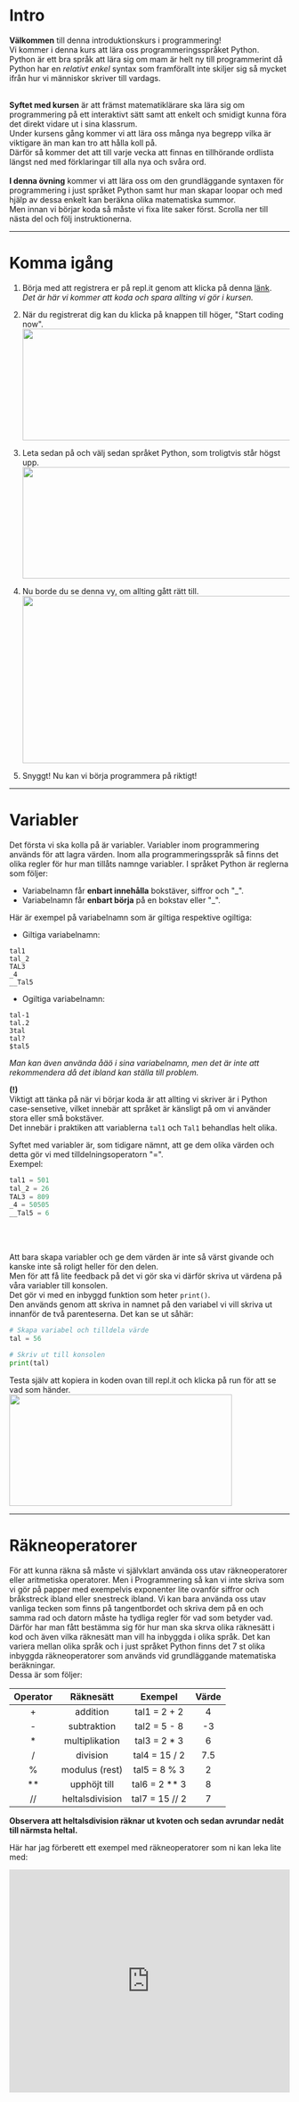 # Intro

**Välkommen** till denna introduktionskurs i programmering!<br>
Vi kommer i denna kurs att lära oss programmeringsspråket Python. <br>
Python är ett bra språk att lära sig om mam är helt ny till programmerint då Python har en *relativt enkel* syntax som framförallt inte skiljer sig så mycket ifrån hur vi människor skriver till vardags.<br><br>

**Syftet med kursen** är att främst matematiklärare ska lära sig om programmering på ett interaktivt sätt samt att enkelt och smidigt kunna föra det direkt vidare ut i sina klassrum. <br>
Under kursens gång kommer vi att lära oss många nya begrepp vilka är viktigare än man kan tro att hålla koll på.<br>
Därför så kommer det att till varje vecka att finnas en tillhörande ordlista längst ned med förklaringar till alla nya och svåra ord. 
<br><br>
**I denna övning** kommer vi att lära oss om den grundläggande syntaxen för programmering i just språket Python samt hur man skapar loopar och med hjälp av dessa enkelt kan beräkna olika matematiska summor. <br>
Men innan vi börjar koda så måste vi fixa lite saker först. Scrolla ner till nästa del och följ instruktionerna.
<hr>

# Komma igång

1. Börja med att registrera er på repl.it genom att klicka på denna [länk](https://repl.it/).<br>
   *Det är här vi kommer att koda och spara allting vi gör i kursen.*

2. När du registrerat dig kan du klicka på knappen till höger, "Start coding now".<br>
<img src="https://gyazo.com/2306e17c235b266ebdd1ea52260180ca.png" width="500" height="200" /><br>

3. Leta sedan på och välj sedan språket Python, som troligtvis står högst upp.<br>
<img src="https://gyazo.com/21bfbf4e50428892d4a733e2112baf99.png" width="500" height="200" /><br>

4. Nu borde du se denna vy, om allting gått rätt till.<br>
<img src="https://gyazo.com/28c773fd2e6999409f4ba4a88e09c045.png" width="800" height="300" /><br>

5. Snyggt! Nu kan vi börja programmera på riktigt!

<hr>

# Variabler

Det första vi ska kolla på är variabler. Variabler inom programmering används för att lagra värden. 
Inom alla programmeringsspråk så finns det olika regler för hur man tillåts namnge variabler.
I språket Python är reglerna som följer:
* Variabelnamn får **enbart innehålla** bokstäver, siffror och "_".
* Variabelnamn får **enbart börja** på en bokstav eller "_".

Här är exempel på variabelnamn som är giltiga respektive ogiltiga:<br>
* Giltiga variabelnamn:
```
tal1
tal_2
TAL3
_4
__Tal5
```
* Ogiltiga variabelnamn:
```
tal-1
tal.2
3tal
tal?
$tal5
```
*Man kan även använda åäö i sina variabelnamn, men det är inte att rekommendera då det ibland kan ställa till problem.*

**(!)** <br>
Viktigt att tänka på när vi börjar koda är att allting vi skriver är i Python case-sensetive, vilket innebär att språket är känsligt på om vi använder stora eller små bokstäver. <br>
Det innebär i praktiken att variablerna ```tal1``` och ```Tal1``` behandlas helt olika.
<br>


Syftet med variabler är, som tidigare nämnt, att ge dem olika värden och detta gör vi med tilldelningsoperatorn "=".<br>
Exempel:
```python
tal1 = 501
tal_2 = 26
TAL3 = 809
_4 = 50505
__Tal5 = 6
```
<br><br>

Att bara skapa variabler och ge dem värden är inte så värst givande och kanske inte så roligt heller för den delen.<br>
Men för att få lite feedback på det vi gör ska vi därför skriva ut värdena på våra variabler till konsolen.<br>
Det gör vi med en inbyggd funktion som heter ```print()```.<br>
Den används genom att skriva in namnet på den variabel vi vill skriva ut innanför de två parenteserna. Det kan se ut såhär:

```python
# Skapa variabel och tilldela värde
tal = 56

# Skriv ut till konsolen
print(tal)
```

Testa själv att kopiera in koden ovan till repl.it och klicka på run för att se vad som händer.<br>
<img src="https://gyazo.com/3daf509796f595bd2a38422aac7340ba.png" width="400" height="200" /><br>

<hr>

# Räkneoperatorer

För att kunna räkna så måste vi självklart använda oss utav räkneoperatorer eller aritmetiska operatorer. Men i Programmering så kan vi inte skriva som vi gör på papper med exempelvis exponenter lite ovanför siffror och bråkstreck ibland eller snestreck ibland. Vi kan bara använda oss utav vanliga tecken som finns på tangentbordet och skriva dem på en och samma rad och datorn måste ha tydliga regler för vad som betyder vad. Därför har man fått bestämma sig för hur man ska skrva olika räknesätt i kod och även vilka räknesätt man vill ha inbyggda i olika språk. Det kan variera mellan olika språk och i just språket Python finns det 7 st olika inbyggda räkneoperatorer som används vid grundläggande matematiska beräkningar.<br>
Dessa är som följer:

Operator | Räknesätt | Exempel | Värde
:---------:|:-----------:|:---------:|:-----:
\+ | addition| tal1 = 2 \+ 2 | 4
\- | subtraktion| tal2 = 5 \- 8 | -3
\* | multiplikation| tal3 = 2 \* 3 | 6
/ | division| tal4 = 15 / 2 | 7.5
% | modulus (rest)| tal5 = 8 % 3 |   2
\*\* | upphöjt till | tal6 = 2 \*\* 3  | 8
// | heltalsdivision | tal7 = 15 // 2 | 7

**Observera att heltalsdivision räknar ut kvoten och sedan avrundar nedåt till närmsta heltal.**

Här har jag förberett ett exempel med räkneoperatorer som ni kan leka lite med:<br>
<iframe height="400px" width="100%" src="https://repl.it/@JoakimOhlsson/Rakneoperatorer?lite=true" scrolling="no" frameborder="no" allowtransparency="true" allowfullscreen="true" sandbox="allow-forms allow-pointer-lock allow-popups allow-same-origin allow-scripts allow-modals"></iframe>
